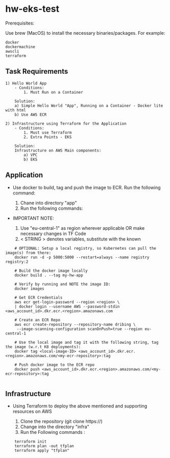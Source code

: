 # hw-eks-test

Prerequisites:

Use brew (MacOS) to install the necessary binaries/packages. For example:

    docker
    dockermachine
    awscli
    terraform
## Task Requirements

    1) Hello World App
        - Conditions: 
            1. Must Run on a Container

        Solution: 
        a) Simple Hello World "App", Running on a Container - Docker lite with html
        b) Use AWS ECR

    2) Infrastructure using Terraform for the Application
        - Conditions:
            1. Must use Terraform
            2. Extra Points - EKS

        Solution:
        Infrastructure on AWS Main components:
            a) VPC
            b) EKS
    

## Application

- Use docker to build, tag and push the image to ECR. Run the following command:
    1) Chane into directory "app"
    2) Run the following commands:   

- IMPORTANT NOTE: 
    1) Use "eu-central-1" as region wherever applicable OR make necessary changes in TF Code
    2) < STRING > denotes variables, substitute with the known

```
    # OPTIONAL: Setup a local registry, so Kubernetes can pull the image(s) from there:
    docker run -d -p 5000:5000 --restart=always --name registry registry:2
```

```
    # Build the docker image locally
    docker build . --tag my-hw-app
    
    # Verify by running and NOTE the image ID:
    docker images

    # Get ECR Credentials    
    aws ecr get-login-password --region <region> \
    | docker login --username AWS --password-stdin <aws_account_id>.dkr.ecr.<region>.amazonaws.com

    # Create an ECR Repo
    aws ecr create-repository --repository-name dribing \
     --image-scanning-configuration scanOnPush=true --region eu-central-1

    # Use the local image and tag it with the following string, tag the image (w.r.t K8 deployments):
    docker tag <local-image-ID> <aws_account_id>.dkr.ecr.<region>.amazonaws.com/<my-ecr-repository>:tag

    # Push docker image to the ECR repo
    docker push <aws_account_id>.dkr.ecr.<region>.amazonaws.com/<my-ecr-repository>:tag
    

```


## Infrastructure 
- Using Terraform to deploy the above mentioned and supporting resources on AWS

    1) Clone the repository (git clone https://)
    2) Change into the directory "infra"
    3) Run the Following commands :

```
    terraform init
    terraform plan -out tfplan
    terraform apply "tfplan"

``` 